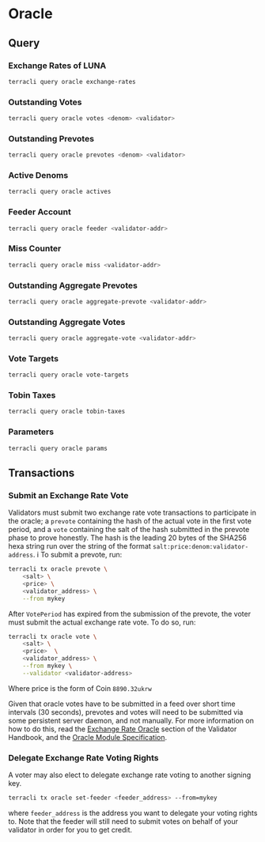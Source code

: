 # Oracle

## Query

### Exchange Rates of LUNA

```sh
terracli query oracle exchange-rates
```

### Outstanding Votes

```sh
terracli query oracle votes <denom> <validator>
```

### Outstanding Prevotes

```sh
terracli query oracle prevotes <denom> <validator>
```

### Active Denoms

```sh
terracli query oracle actives
```

### Feeder Account

```sh
terracli query oracle feeder <validator-addr>
```

### Miss Counter

```sh
terracli query oracle miss <validator-addr>
```

### Outstanding Aggregate Prevotes

```sh
terracli query oracle aggregate-prevote <validator-addr>
```

### Outstanding Aggregate Votes

```sh
terracli query oracle aggregate-vote <validator-addr>
```

### Vote Targets

```sh
terracli query oracle vote-targets
```

### Tobin Taxes

```sh
terracli query oracle tobin-taxes
```

### Parameters

```sh
terracli query oracle params
```

## Transactions

### Submit an Exchange Rate Vote

Validators must submit two exchange rate vote transactions to participate in the oracle; a `prevote` containing the hash of the actual vote in the first vote period, and a `vote` containing the salt of the hash submitted in the prevote phase to prove honestly. The hash is the leading 20 bytes of the SHA256 hexa string run over the string of the format `salt:price:denom:validator-address`.
i
To submit a prevote, run:

```bash
terracli tx oracle prevote \
    <salt> \
    <price> \
    <validator_address> \
    --from mykey
```

After `VotePeriod` has expired from the submission of the prevote, the voter must submit the actual exchange rate vote. To do so, run:

```bash
terracli tx oracle vote \
    <salt> \
    <price>  \
    <validator_address> \
    --from mykey \
    --validator <validator-address>
```

Where price is the form of Coin `8890.32ukrw`

Given that oracle votes have to be submitted in a feed over short time intervals (30 seconds), prevotes and votes will need to be submitted via some persistent server daemon, and not manually. For more information on how to do this, read the [Exchange Rate Oracle](../validator/oracle.md) section of the Validator Handbook, and the [Oracle Module Specification](../dev/spec-oracle.md).

### Delegate Exchange Rate Voting Rights

A voter may also elect to delegate exchange rate voting to another signing key.

```bash
terracli tx oracle set-feeder <feeder_address> --from=mykey
```

where `feeder_address` is the address you want to delegate your voting rights to. Note that the feeder will still need to submit votes on behalf of your validator in order for you to get credit.